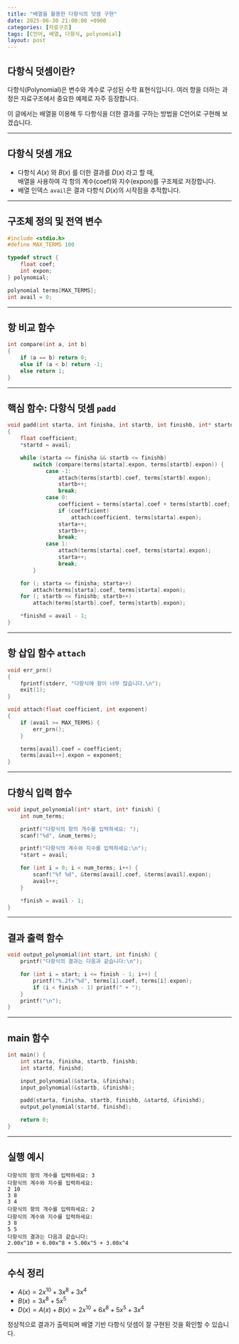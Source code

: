 ```yaml
---
title: "배열을 활용한 다항식의 덧셈 구현"
date: 2025-06-30 21:00:00 +0900
categories: [자료구조]
tags: [C언어, 배열, 다항식, polynomial]
layout: post
---
```


## 다항식 덧셈이란?

다항식(Polynomial)은 변수와 계수로 구성된 수학 표현식입니다. 여러 항을 더하는 과정은 자료구조에서 중요한 예제로 자주 등장합니다.

이 글에서는 배열을 이용해 두 다항식을 더한 결과를 구하는 방법을 C언어로 구현해 보겠습니다.

---

## 다항식 덧셈 개요

- 다항식 $A(x)$ 와 $B(x)$ 를 더한 결과를 $D(x)$ 라고 할 때,  
  배열을 사용하여 각 항의 계수(coef)와 지수(expon)를 구조체로 저장합니다.
- 배열 인덱스 `avail`은 결과 다항식 $D(x)$의 시작점을 추적합니다.

---

## 구조체 정의 및 전역 변수

```c
#include <stdio.h>
#define MAX_TERMS 100

typedef struct {
    float coef;
    int expon;
} polynomial;

polynomial terms[MAX_TERMS];
int avail = 0;
```


---

## 항 비교 함수

```c
int compare(int a, int b)
{
    if (a == b) return 0;
    else if (a < b) return -1;
    else return 1;
}
```

---

## 핵심 함수: 다항식 덧셈 `padd`

```c
void padd(int starta, int finisha, int startb, int finishb, int* startd, int* finishd)
{
    float coefficient;
    *startd = avail;

    while (starta <= finisha && startb <= finishb)
        switch (compare(terms[starta].expon, terms[startb].expon)) {
            case -1:
                attach(terms[startb].coef, terms[startb].expon);
                startb++;
                break;
            case 0:
                coefficient = terms[starta].coef + terms[startb].coef;
                if (coefficient)
                    attach(coefficient, terms[starta].expon);
                starta++;
                startb++;
                break;
            case 1:
                attach(terms[starta].coef, terms[starta].expon);
                starta++;
                break;
        }

    for (; starta <= finisha; starta++)
        attach(terms[starta].coef, terms[starta].expon);
    for (; startb <= finishb; startb++)
        attach(terms[startb].coef, terms[startb].expon);

    *finishd = avail - 1;
}
```

---

## 항 삽입 함수 `attach`

```c
void err_prn()
{
    fprintf(stderr, "다항식에 항이 너무 많습니다.\n");
    exit(1);
}

void attach(float coefficient, int exponent)
{
    if (avail >= MAX_TERMS) {
        err_prn();
    }

    terms[avail].coef = coefficient;
    terms[avail++].expon = exponent;
}
```

---

## 다항식 입력 함수

```c
void input_polynomial(int* start, int* finish) {
    int num_terms;

    printf("다항식의 항의 개수를 입력하세요: ");
    scanf("%d", &num_terms);

    printf("다항식의 계수와 지수를 입력하세요:\n");
    *start = avail;

    for (int i = 0; i < num_terms; i++) {
        scanf("%f %d", &terms[avail].coef, &terms[avail].expon);
        avail++;
    }

    *finish = avail - 1;
}
```

---

## 결과 출력 함수

```c
void output_polynomial(int start, int finish) {
    printf("다항식의 결과는 다음과 같습니다:\n");

    for (int i = start; i <= finish - 1; i++) {
        printf("%.2fx^%d", terms[i].coef, terms[i].expon);
        if (i < finish - 1) printf(" + ");
    }
    printf("\n");
}
```

---

## main 함수

```c
int main() {
    int starta, finisha, startb, finishb;
    int startd, finishd;

    input_polynomial(&starta, &finisha);
    input_polynomial(&startb, &finishb);

    padd(starta, finisha, startb, finishb, &startd, &finishd);
    output_polynomial(startd, finishd);

    return 0;
}
```

---

## 실행 예시

```
다항식의 항의 개수를 입력하세요: 3
다항식의 계수와 지수를 입력하세요:
2 10
3 8
3 4
다항식의 항의 개수를 입력하세요: 2
다항식의 계수와 지수를 입력하세요:
3 8
5 5
다항식의 결과는 다음과 같습니다:
2.00x^10 + 6.00x^8 + 5.00x^5 + 3.00x^4
```

---

## 수식 정리

- $A(x) = 2x^{10} + 3x^8 + 3x^4$
- $B(x) = 3x^8 + 5x^5$
- $D(x) = A(x) + B(x) = 2x^{10} + 6x^8 + 5x^5 + 3x^4$

정상적으로 결과가 출력되며 배열 기반 다항식 덧셈이 잘 구현된 것을 확인할 수 있습니다.
